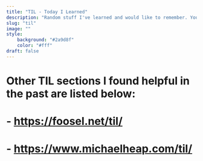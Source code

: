 ```yaml
---
title: "TIL - Today I Learned"
description: "Random stuff I've learned and would like to remember. You might find some entries from my private wiki here for public reference."
slug: "til"
image: ""
style:
    background: "#2a9d8f"
    color: "#fff"
draft: false
---
```


# Other TIL sections I found helpful in the past are listed below:

# - https://foosel.net/til/
# - https://www.michaelheap.com/til/

